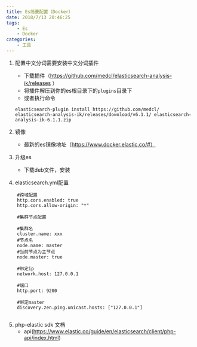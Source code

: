 ```yaml
---
title: Es简要配置（Docker）
date: 2018/7/13 20:46:25
tags: 
    - Es
    - Docker
categories:
    - 工具
---
```


1. 配置中文分词需要安装中文分词插件
    -  下载插件（https://github.com/medcl/elasticsearch-analysis-ik/releases ）
    -  将插件解压到你的es根目录下的`plugins`目录下
    - 或者执行命令

    ```
    elasticsearch-plugin install https://github.com/medcl/ elasticsearch-analysis-ik/releases/download/v6.1.1/ elasticsearch-analysis-ik-6.1.1.zip
    ```
2. 镜像
    -  最新的es镜像地址（https://www.docker.elastic.co/#）
3. 升级es
    - 下载deb文件，安装
4. elasticsearch.yml配置

```
    #跨域配置
    http.cors.enabled: true 
    http.cors.allow-origin: "*"
    
    #集群节点配置
    
    #集群名
    cluster.name: xxx
    #节点名
    node.name: master
    #当前节点为主节点
    node.master: true
    
    #绑定ip
    network.host: 127.0.0.1
    
    #端口
    http.port: 9200
    
    #绑定master
    discovery.zen.ping.unicast.hosts: ["127.0.0.1"]
    
```
5. php-elastic sdk 文档
    - api(https://www.elastic.co/guide/en/elasticsearch/client/php-api/index.html)
